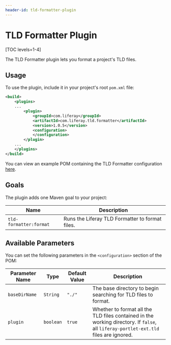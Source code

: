 ```yaml
---
header-id: tld-formatter-plugin
---
```


# TLD Formatter Plugin

[TOC levels=1-4]

The TLD Formatter plugin lets you format a project's TLD files.

## Usage

To use the plugin, include it in your project's root `pom.xml` file:

```xml
<build>
    <plugins>
    ...
        <plugin>
            <groupId>com.liferay</groupId>
            <artifactId>com.liferay.tld.formatter</artifactId>
            <version>1.0.5</version>
            <configuration>
            </configuration>
        </plugin>
    ...
    </plugins>
</build>
```

You can view an example POM containing the TLD Formatter configuration
[here](https://github.com/liferay/liferay-portal/blob/master/modules/util/tld-formatter/samples/pom.xml).

## Goals

The plugin adds one Maven goal to your project:

Name | Description
---- | -----------
`tld-formatter:format` | Runs the Liferay TLD Formatter to format files.

## Available Parameters

You can set the following parameters in the `<configuration>` section of the
POM:

Parameter Name | Type | Default Value | Description
------------- | ---- | ------------- | -----------
`baseDirName` | `String` | `"./"` | The base directory to begin searching for TLD files to format.
`plugin` | `boolean` | `true` | Whether to format all the TLD files contained in the working directory. If `false`, all `liferay-portlet-ext.tld` files are ignored.

